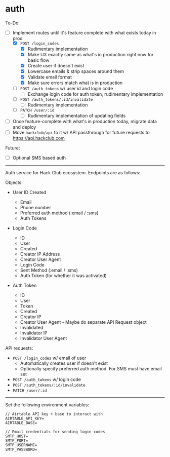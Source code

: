 # auth

To-Do:

- [ ] Implement routes until it's feature complete with what exists today in prod
  - [x] `POST /login_codes`
    - [x] Rudimentary implementation
    - [x] Make UX exactly same as what's in production right now for basic flow
    - [x] Create user if doesn't exist
    - [x] Lowercase emails & strip spaces around them
    - [x] Validate email format
    - [x] Make sure errors match what is in production
  - [ ] `POST /auth_tokens` w/ user id and login code
    - [ ] Exchange login code for auth token, rudimentary implementation
  - [ ] `POST /auth_tokens/:id/invalidate`
    - [ ] Rudimentary implementation
  - [ ] `PATCH /user/:id`
    - [ ] Rudimentary implementation of updating fields
- [ ] Once feature-complete with what's in production today, migrate data and deploy
- [ ] Move `hackclub/api` to it w/ API passthrough for future requests to https://api.hackclub.com

Future:

- [ ] Optional SMS based auth

---

Auth service for Hack Club ecosystem. Endpoints are as follows:

Objects:

- User ID Created
  - Email
  - Phone number
  - Preferred auth method (:email / :sms)
  - Auth Tokens

- Login Code
  - ID
  - User
  - Created
  - Creator IP Address
  - Creator User Agent
  - Login Code
  - Sent Method (:email / :sms)
  - Auth Token (for whether it was activated)

- Auth Token
  - ID
  - User
  - Token
  - Created
  - Creator IP
  - Creator User Agent - Maybe do separate API Request object
  - Invalidated
  - Invalidator IP
  - Invalidator User Agent

API requests:

- `POST /login_codes` w/ email of user
  - Automatically creates user if doesn't exist
  - Optionally specify preferred auth method. For SMS must have email set
- `POST /auth_tokens` w/ login code
- `POST /auth_tokens/:id/invalidate`
- `PATCH /user/:id`

---

Set the following environment variables:

```
// Airtable API key + base to interact with
AIRTABLE_API_KEY=
AIRTABLE_BASE=

// Email credentials for sending login codes
SMTP_HOST=
SMTP_PORT=
SMTP_USERNAME=
SMTP_PASSWORD=
```
